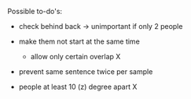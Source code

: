 Possible to-do's:
 - check behind back -> unimportant if only 2 people 

 - make them not start at the same time 
     - allow only certain overlap X
 - prevent same sentence twice per sample
 - people at least 10 (z) degree apart X